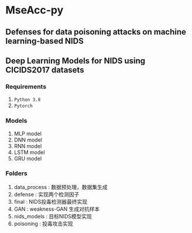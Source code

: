 MseAcc-py
====

Defenses for data poisoning attacks on
machine learning-based NIDS
------


## Deep Learning Models for NIDS using CICIDS2017 datasets 

### Requirements
1. `Python 3.8`
2. `Pytorch`

### Models
1. MLP model
2. DNN model
3. RNN model
4. LSTM model
5. GRU model

### Folders
1. data_process : 数据预处理，数据集生成
2. defense : 实现两个检测因子
3. final : NIDS投毒检测器最终实现
4. GAN : weakness-GAN 生成对抗样本
5. nids_models : 目标NIDS模型实现
6. poisoning : 投毒攻击实现



